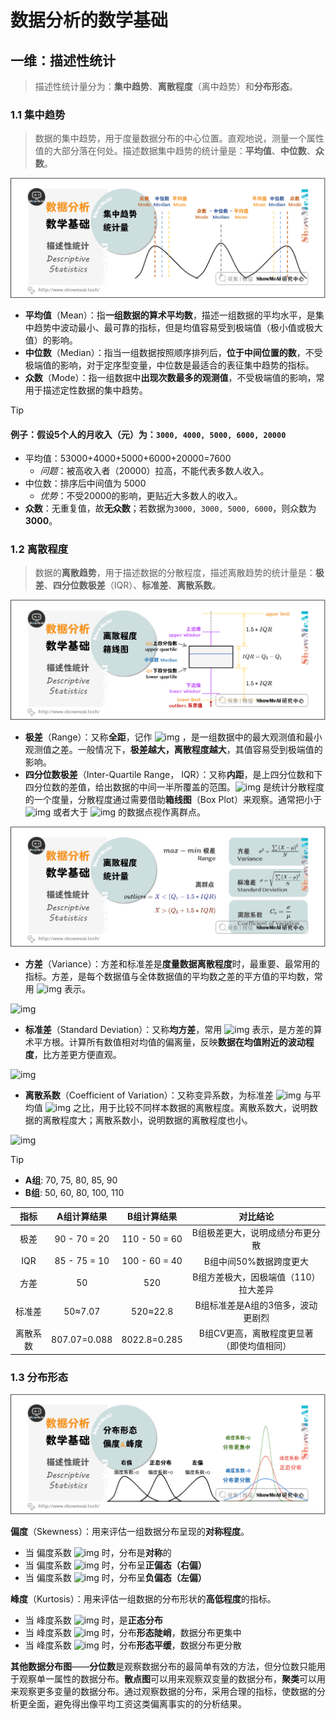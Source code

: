 # 数据分析的数学基础

## 一维：描述性统计

> 描述性统计量分为：**集中趋势**、**离散程度**（离中趋势）和**分布形态**。

### 1.1 集中趋势

> 数据的集中趋势，用于度量数据分布的中心位置。直观地说，测量一个属性值的大部分落在何处。描述数据集中趋势的统计量是：**平均值**、**中位数**、**众数**。

![数据分析的数学基础;描述性统计 Descriptive Statistics;集中趋势;](images/837f508c4b0c1d9f603f9151a6c0952c.png)

- **平均值**（Mean）：指**一组数据的算术平均数**，描述一组数据的平均水平，是集中趋势中波动最小、最可靠的指标，但是均值容易受到极端值（极小值或极大值）的影响。
- **中位数**（Median）：指当一组数据按照顺序排列后，**位于中间位置的数**，不受极端值的影响，对于定序型变量，中位数是最适合的表征集中趋势的指标。
- **众数**（Mode）：指一组数据中**出现次数最多的观测值**，不受极端值的影响，常用于描述定性数据的集中趋势。

> [!TIP]
>
> #### **例子**：假设5个人的月收入（元）为：`3000, 4000, 5000, 6000, 20000`
>
> - 平均值：53000+4000+5000+6000+20000=7600
>   - *问题*：被高收入者（20000）拉高，不能代表多数人收入。
> - 中位数：排序后中间值为 5000
>   - *优势*：不受20000的影响，更贴近大多数人的收入。
> - **众数**：无重复值，故**无众数**；若数据为`3000, 3000, 5000, 6000`，则众数为 **3000**。

### 1.2 离散程度

> 数据的**离散趋势**，用于描述数据的分散程度，描述离散趋势的统计量是：**极差**、**四分位数极差**（IQR）、**标准差**、**离散系数**。

![数据分析的数学基础;描述性统计 Descriptive Statistics;离散程度;](images/fe8b026114738a1c56c3598ad2e0090c.png)

- **极差**（Range）：又称**全距**，记作 ![img](https://www.zhihu.com/equation?tex=R) ，是一组数据中的最大观测值和最小观测值之差。一般情况下，**极差越大，离散程度越大**，其值容易受到极端值的影响。
- **四分位数极差**（Inter-Quartile Range， IQR）：又称**内距**，是上四分位数和下四分位数的差值，给出数据的中间一半所覆盖的范围。![img](https://www.zhihu.com/equation?tex=IQR) 是统计分散程度的一个度量，分散程度通过需要借助**箱线图**（Box Plot）来观察。通常把小于 ![img](https://www.zhihu.com/equation?tex=Q_1-1.5%20%5Cast%20IQR) 或者大于 ![img](https://www.zhihu.com/equation?tex=Q_3%2B1.5%20%5Cast%20IQR) 的数据点视作离群点。

![数据分析的数学基础;描述性统计 Descriptive Statistics;离散程度;](images/561ff0918c089568d5430daa19c0faa8.png)

- **方差**（Variance）：方差和标准差是**度量数据离散程度**时，最重要、最常用的指标。方差，是每个数据值与全体数据值的平均数之差的平方值的平均数，常用 ![img](https://www.zhihu.com/equation?tex=%5Csigma%5E%7B2%7D) 表示。

![img](https://www.zhihu.com/equation?tex=%5Csigma%5E%7B2%7D%20%3D%20%5Cfrac%7B%5Csum%20%5Cleft%20(%20X%20-%20%5Cmu%20%20%5Cright%20)%5E%7B2%7D%7D%7BN%7D)



- **标准差**（Standard Deviation）：又称**均方差**，常用 ![img](https://www.zhihu.com/equation?tex=%5Csigma) 表示，是方差的算术平方根。计算所有数值相对均值的偏离量，反映**数据在均值附近的波动程度**，比方差更方便直观。

![img](https://www.zhihu.com/equation?tex=%5Csigma%20%20%3D%20%5Csqrt%7B%5Cfrac%7B%5Csum%20%5Cleft%20(%20X%20-%20%5Cmu%20%20%5Cright%20)%5E%7B2%7D%20%7D%7BN%7D%20%7D%20)



- **离散系数**（Coefficient of Variation）：又称变异系数，为标准差 ![img](https://www.zhihu.com/equation?tex=%5Csigma) 与平均值 ![img](https://www.zhihu.com/equation?tex=%5Cmu) 之比，用于比较不同样本数据的离散程度。离散系数大，说明数据的离散程度大；离散系数小，说明数据的离散程度也小。

![img](https://www.zhihu.com/equation?tex=C_%7Bv%7D%20%3D%20%5Cfrac%7B%5Csigma%7D%7B%5Cmu%7D)

> [!TIP]
>
> - **A组**: 70, 75, 80, 85, 90
> - **B组**: 50, 60, 80, 100, 110
>
> | **指标** | **A组计算结果** | **B组计算结果** |               **对比结论**                |
> | :------: | :-------------: | :-------------: | :---------------------------------------: |
> |   极差   |  90 - 70 = 20   |  110 - 50 = 60  |      B组极差更大，说明成绩分布更分散      |
> |   IQR    |  85 - 75 = 10   |  100 - 60 = 40  |          B组中间50%数据跨度更大           |
> |   方差   |       50        |       520       |   B组方差极大，因极端值（110）拉大差异    |
> |  标准差  |     50≈7.07     |    520≈22.8     |     B组标准差是A组的3倍多，波动更剧烈     |
> | 离散系数 |  807.07=0.088   |  8022.8=0.285   | B组CV更高，离散程度更显著（即使均值相同） |
>
> 

### 1.3 分布形态

![数据分析的数学基础;描述性统计 Descriptive Statistics;分布形态;](images/b95baa385218adf4d6bde98c8f2de572.png)

**偏度**（Skewness）：用来评估一组数据分布呈现的**对称程度**。

- 当 偏度系数 ![img](https://www.zhihu.com/equation?tex=%3D0) 时，分布是**对称**的
- 当 偏度系数 ![img](https://www.zhihu.com/equation?tex=%3E0) 时，分布呈**正偏态（右偏）**
- 当 偏度系数 ![img](https://www.zhihu.com/equation?tex=%3C0) 时，分布呈**负偏态（左偏）**

**峰度**（Kurtosis）：用来评估一组数据的分布形状的**高低程度**的指标。

- 当 峰度系数 ![img](https://www.zhihu.com/equation?tex=%3D0) 时，是**正态分布**
- 当 峰度系数 ![img](https://www.zhihu.com/equation?tex=%3E0) 时，分布**形态陡峭**，数据分布更集中
- 当 峰度系数 ![img](https://www.zhihu.com/equation?tex=%3C0) 时，分布**形态平缓**，数据分布更分散

**其他数据分布图**——**分位数**是观察数据分布的最简单有效的方法，但分位数只能用于观察单一属性的数据分布。**散点图**可以用来观察双变量的数据分布，**聚类**可以用来观察更多变量的数据分布。通过观察数据的分布，采用合理的指标，使数据的分析更全面，避免得出像平均工资这类偏离事实的的分析结果。